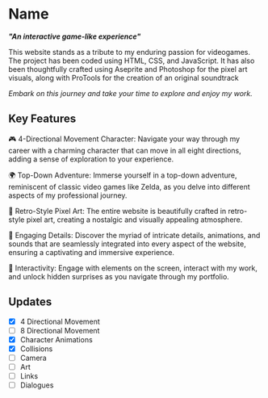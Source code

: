 # Name 
**_"An interactive game-like experience"_**

This website stands as a tribute to my enduring passion for videogames. 
The project has been coded using HTML, CSS, and JavaScript. It has also been thoughtfully crafted using Aseprite and Photoshop for the pixel art visuals, along with ProTools for the creation of an original soundtrack

_Embark on this journey and take your time to explore and enjoy my work._

## Key Features

🎮 4-Directional Movement Character: Navigate your way through my career with a charming character that can move in all eight directions, adding a sense of exploration to your experience.

🌍 Top-Down Adventure: Immerse yourself in a top-down adventure, reminiscent of classic video games like Zelda, as you delve into different aspects of my professional journey.

🎨 Retro-Style Pixel Art: The entire website is beautifully crafted in retro-style pixel art, creating a nostalgic and visually appealing atmosphere.

🌟 Engaging Details: Discover the myriad of intricate details, animations, and sounds that are seamlessly integrated into every aspect of the website, ensuring a captivating and immersive experience.

🤝 Interactivity: Engage with elements on the screen, interact with my work, and unlock hidden surprises as you navigate through my portfolio.

## Updates

- [x] 4 Directional Movement
- [ ] 8 Directional Movement
- [x] Character Animations
- [x] Collisions
- [ ] Camera
- [ ] Art
- [ ] Links
- [ ] Dialogues
